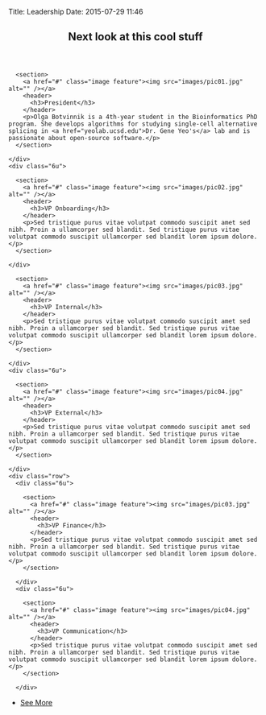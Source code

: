 Title: Leadership
Date: 2015-07-29 11:46

<section class="wrapper style3 container special">

  <header class="major">
    <h2>Next look at this <strong>cool stuff</strong></h2>
  </header>

  <div class="row">
    <div class="6u">

      <section>
        <a href="#" class="image feature"><img src="images/pic01.jpg" alt="" /></a>
        <header>
          <h3>President</h3>
        </header>
        <p>Olga Botvinnik is a 4th-year student in the Bioinformatics PhD program. She develops algorithms for studying single-cell alternative splicing in <a href="yeolab.ucsd.edu">Dr. Gene Yeo's</a> lab and is passionate about open-source software.</p>
      </section>

    </div>
    <div class="6u">

      <section>
        <a href="#" class="image feature"><img src="images/pic02.jpg" alt="" /></a>
        <header>
          <h3>VP Onboarding</h3>
        </header>
        <p>Sed tristique purus vitae volutpat commodo suscipit amet sed nibh. Proin a ullamcorper sed blandit. Sed tristique purus vitae volutpat commodo suscipit ullamcorper sed blandit lorem ipsum dolore.</p>
      </section>

    </div>
  </div>
  <div class="row">
    <div class="6u">

      <section>
        <a href="#" class="image feature"><img src="images/pic03.jpg" alt="" /></a>
        <header>
          <h3>VP Internal</h3>
        </header>
        <p>Sed tristique purus vitae volutpat commodo suscipit amet sed nibh. Proin a ullamcorper sed blandit. Sed tristique purus vitae volutpat commodo suscipit ullamcorper sed blandit lorem ipsum dolore.</p>
      </section>

    </div>
    <div class="6u">

      <section>
        <a href="#" class="image feature"><img src="images/pic04.jpg" alt="" /></a>
        <header>
          <h3>VP External</h3>
        </header>
        <p>Sed tristique purus vitae volutpat commodo suscipit amet sed nibh. Proin a ullamcorper sed blandit. Sed tristique purus vitae volutpat commodo suscipit ullamcorper sed blandit lorem ipsum dolore.</p>
      </section>

    </div>
    <div class="row">
      <div class="6u">

        <section>
          <a href="#" class="image feature"><img src="images/pic03.jpg" alt="" /></a>
          <header>
            <h3>VP Finance</h3>
          </header>
          <p>Sed tristique purus vitae volutpat commodo suscipit amet sed nibh. Proin a ullamcorper sed blandit. Sed tristique purus vitae volutpat commodo suscipit ullamcorper sed blandit lorem ipsum dolore.</p>
        </section>

      </div>
      <div class="6u">

        <section>
          <a href="#" class="image feature"><img src="images/pic04.jpg" alt="" /></a>
          <header>
            <h3>VP Communication</h3>
          </header>
          <p>Sed tristique purus vitae volutpat commodo suscipit amet sed nibh. Proin a ullamcorper sed blandit. Sed tristique purus vitae volutpat commodo suscipit ullamcorper sed blandit lorem ipsum dolore.</p>
        </section>

      </div>
  </div>

  <footer class="major">
    <ul class="buttons">
      <li><a href="#" class="button">See More</a></li>
    </ul>
  </footer>

</section>
